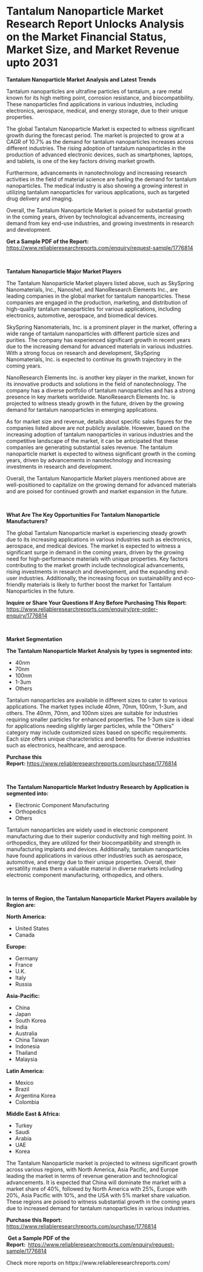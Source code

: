 <p><h1>Tantalum Nanoparticle Market Research Report Unlocks Analysis on the Market Financial Status, Market Size, and Market Revenue upto 2031</h1></p><p><strong>Tantalum Nanoparticle Market Analysis and Latest Trends</strong></p>
<p><p>Tantalum nanoparticles are ultrafine particles of tantalum, a rare metal known for its high melting point, corrosion resistance, and biocompatibility. These nanoparticles find applications in various industries, including electronics, aerospace, medical, and energy storage, due to their unique properties.</p><p>The global Tantalum Nanoparticle Market is expected to witness significant growth during the forecast period. The market is projected to grow at a CAGR of 10.7% as the demand for tantalum nanoparticles increases across different industries. The rising adoption of tantalum nanoparticles in the production of advanced electronic devices, such as smartphones, laptops, and tablets, is one of the key factors driving market growth.</p><p>Furthermore, advancements in nanotechnology and increasing research activities in the field of material science are fueling the demand for tantalum nanoparticles. The medical industry is also showing a growing interest in utilizing tantalum nanoparticles for various applications, such as targeted drug delivery and imaging.</p><p>Overall, the Tantalum Nanoparticle Market is poised for substantial growth in the coming years, driven by technological advancements, increasing demand from key end-use industries, and growing investments in research and development.</p></p>
<p><strong>Get a Sample PDF of the Report:&nbsp;</strong> <a href="https://www.reliableresearchreports.com/enquiry/request-sample/1776814">https://www.reliableresearchreports.com/enquiry/request-sample/1776814</a></p>
<p>&nbsp;</p>
<p><strong>Tantalum Nanoparticle Major Market Players</strong></p>
<p><p>The Tantalum Nanoparticle Market players listed above, such as SkySpring Nanomaterials, Inc., Nanoshel, and NanoResearch Elements Inc., are leading companies in the global market for tantalum nanoparticles. These companies are engaged in the production, marketing, and distribution of high-quality tantalum nanoparticles for various applications, including electronics, automotive, aerospace, and biomedical devices.</p><p>SkySpring Nanomaterials, Inc. is a prominent player in the market, offering a wide range of tantalum nanoparticles with different particle sizes and purities. The company has experienced significant growth in recent years due to the increasing demand for advanced materials in various industries. With a strong focus on research and development, SkySpring Nanomaterials, Inc. is expected to continue its growth trajectory in the coming years.</p><p>NanoResearch Elements Inc. is another key player in the market, known for its innovative products and solutions in the field of nanotechnology. The company has a diverse portfolio of tantalum nanoparticles and has a strong presence in key markets worldwide. NanoResearch Elements Inc. is projected to witness steady growth in the future, driven by the growing demand for tantalum nanoparticles in emerging applications.</p><p>As for market size and revenue, details about specific sales figures for the companies listed above are not publicly available. However, based on the increasing adoption of tantalum nanoparticles in various industries and the competitive landscape of the market, it can be anticipated that these companies are generating substantial sales revenue. The tantalum nanoparticle market is expected to witness significant growth in the coming years, driven by advancements in nanotechnology and increasing investments in research and development.</p><p>Overall, the Tantalum Nanoparticle Market players mentioned above are well-positioned to capitalize on the growing demand for advanced materials and are poised for continued growth and market expansion in the future.</p></p>
<p>&nbsp;</p>
<p><strong>What Are The Key Opportunities For Tantalum Nanoparticle Manufacturers?</strong></p>
<p><p>The global Tantalum Nanoparticle market is experiencing steady growth due to its increasing applications in various industries such as electronics, aerospace, and medical devices. The market is expected to witness a significant surge in demand in the coming years, driven by the growing need for high-performance materials with unique properties. Key factors contributing to the market growth include technological advancements, rising investments in research and development, and the expanding end-user industries. Additionally, the increasing focus on sustainability and eco-friendly materials is likely to further boost the market for Tantalum Nanoparticles in the future.</p></p>
<p><strong>Inquire or Share Your Questions If Any Before Purchasing This Report:</strong> <a href="https://www.reliableresearchreports.com/enquiry/pre-order-enquiry/1776814">https://www.reliableresearchreports.com/enquiry/pre-order-enquiry/1776814</a></p>
<p>&nbsp;</p>
<p><strong>Market Segmentation</strong></p>
<p><strong>The Tantalum Nanoparticle Market Analysis by types is segmented into:</strong></p>
<p><ul><li>40nm</li><li>70nm</li><li>100nm</li><li>1-3um</li><li>Others</li></ul></p>
<p><p>Tantalum nanoparticles are available in different sizes to cater to various applications. The market types include 40nm, 70nm, 100nm, 1-3um, and others. The 40nm, 70nm, and 100nm sizes are suitable for industries requiring smaller particles for enhanced properties. The 1-3um size is ideal for applications needing slightly larger particles, while the "Others" category may include customized sizes based on specific requirements. Each size offers unique characteristics and benefits for diverse industries such as electronics, healthcare, and aerospace.</p></p>
<p><strong>Purchase this Report:&nbsp;</strong><a href="https://www.reliableresearchreports.com/purchase/1776814">https://www.reliableresearchreports.com/purchase/1776814</a></p>
<p>&nbsp;</p>
<p><strong>The Tantalum Nanoparticle Market Industry Research by Application is segmented into:</strong></p>
<p><ul><li>Electronic Component Manufacturing</li><li>Orthopedics</li><li>Others</li></ul></p>
<p><p>Tantalum nanoparticles are widely used in electronic component manufacturing due to their superior conductivity and high melting point. In orthopedics, they are utilized for their biocompatibility and strength in manufacturing implants and devices. Additionally, tantalum nanoparticles have found applications in various other industries such as aerospace, automotive, and energy due to their unique properties. Overall, their versatility makes them a valuable material in diverse markets including electronic component manufacturing, orthopedics, and others.</p></p>
<p>&nbsp;</p>
<p><strong>In terms of Region, the Tantalum Nanoparticle Market Players available by Region are:</strong></p>
<p>
    <p> <strong> North America: </strong>
        <ul>
            <li>United States</li>
            <li>Canada</li>
        </ul>
        </p> 
    <p> <strong> Europe: </strong>
        <ul>
            <li>Germany</li>
            <li>France</li>
            <li>U.K.</li>
            <li>Italy</li>
            <li>Russia</li>
        </ul>
        </p> 
    <p> <strong> Asia-Pacific: </strong>
        <ul>
            <li>China</li>
            <li>Japan</li>
            <li>South Korea</li>
            <li>India</li>
            <li>Australia</li>
            <li>China Taiwan</li>
            <li>Indonesia</li>
            <li>Thailand</li>
            <li>Malaysia</li>
        </ul>
        </p> 
    <p> <strong> Latin America: </strong>
        <ul>
            <li>Mexico</li>
            <li>Brazil</li>
            <li>Argentina Korea</li>
            <li>Colombia</li>
        </ul>
        </p> 
    <p> <strong> Middle East & Africa: </strong>
        <ul>
            <li>Turkey</li>
            <li>Saudi</li>
            <li>Arabia</li>
            <li>UAE</li>
            <li>Korea</li>
        </ul>
    </p>
    </p>
<p><p>The Tantalum Nanoparticle market is projected to witness significant growth across various regions, with North America, Asia Pacific, and Europe leading the market in terms of revenue generation and technological advancements. It is expected that China will dominate the market with a market share of 40%, followed by North America with 25%, Europe with 20%, Asia Pacific with 10%, and the USA with 5% market share valuation. These regions are poised to witness substantial growth in the coming years due to increased demand for tantalum nanoparticles in various industries.</p></p>
<p><strong>Purchase this Report: </strong><a href="https://www.reliableresearchreports.com/purchase/1776814">https://www.reliableresearchreports.com/purchase/1776814</a></p>
<p>&nbsp;<strong>Get a Sample PDF of the Report:&nbsp;&nbsp;</strong><a href="https://www.reliableresearchreports.com/enquiry/request-sample/1776814">https://www.reliableresearchreports.com/enquiry/request-sample/1776814</a></p>
<p><strong></strong></p>
<p>Check more reports on https://www.reliableresearchreports.com/</p>